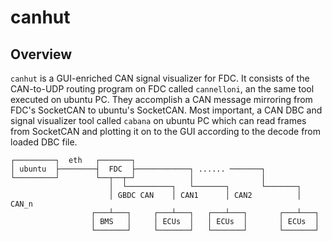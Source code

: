 # canhut
## Overview
`canhut` is a GUI-enriched CAN signal visualizer for FDC. It consists of the CAN-to-UDP routing program on FDC called `cannelloni`, an the same tool executed on ubuntu PC. They accomplish a CAN message mirroring from FDC's SocketCAN to ubuntu's SocketCAN. Most important, a CAN DBC and signal visualizer tool called `cabana` on ubuntu PC which can read frames from SocketCAN and plotting it on to the GUI according to the decode from loaded DBC file.

    ┌─────────┐  eth   ┌───────┐
    │ ubuntu  ├────────┤  FDC  ├────────────┐ ...... ───────┐
    └─────────┘        └──┬──┬─┘            │               │
                          │  └──────────┐   └───────┐       └───────┐
                          │ GBDC CAN    │ CAN1      │ CAN2          │ CAN_n
                      ┌───┴───┐     ┌───┴───┐   ┌───┴───┐       ┌───┴───┐    
                      │ BMS   │     │ ECUs  │   │ ECUs  │       │ ECUs  │
                      └───────┘     └───────┘   └───────┘       └───────┘

